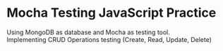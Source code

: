 # Mocha Testing JavaScript Practice

Using MongoDB as database and Mocha as testing tool.  
Implementing CRUD Operations testing (Create, Read, Update, Delete)
